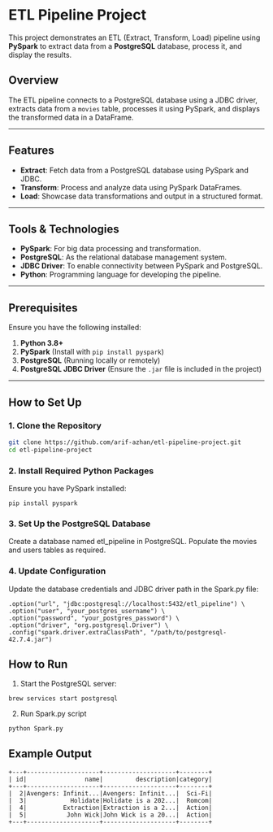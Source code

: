 # ETL Pipeline Project

This project demonstrates an ETL (Extract, Transform, Load) pipeline using **PySpark** to extract data from a **PostgreSQL** database, process it, and display the results.

## Overview
The ETL pipeline connects to a PostgreSQL database using a JDBC driver, extracts data from a `movies` table, processes it using PySpark, and displays the transformed data in a DataFrame.

---

## Features
- **Extract**: Fetch data from a PostgreSQL database using PySpark and JDBC.
- **Transform**: Process and analyze data using PySpark DataFrames.
- **Load**: Showcase data transformations and output in a structured format.

---

## Tools & Technologies
- **PySpark**: For big data processing and transformation.
- **PostgreSQL**: As the relational database management system.
- **JDBC Driver**: To enable connectivity between PySpark and PostgreSQL.
- **Python**: Programming language for developing the pipeline.

---

## Prerequisites
Ensure you have the following installed:
1. **Python 3.8+**
2. **PySpark** (Install with `pip install pyspark`)
3. **PostgreSQL** (Running locally or remotely)
4. **PostgreSQL JDBC Driver** (Ensure the `.jar` file is included in the project)

---

## How to Set Up
### 1. Clone the Repository
```bash
git clone https://github.com/arif-azhan/etl-pipeline-project.git
cd etl-pipeline-project
```

### 2. Install Required Python Packages
Ensure you have PySpark installed:
```
pip install pyspark
```
 ### 3. Set Up the PostgreSQL Database
Create a database named etl_pipeline in PostgreSQL.
Populate the movies and users tables as required.

### 4. Update Configuration
Update the database credentials and JDBC driver path in the Spark.py file:
```
.option("url", "jdbc:postgresql://localhost:5432/etl_pipeline") \
.option("user", "your_postgres_username") \
.option("password", "your_postgres_password") \
.option("driver", "org.postgresql.Driver") \
.config("spark.driver.extraClassPath", "/path/to/postgresql-42.7.4.jar")
```

## How to Run
1. Start the PostgreSQL server:
```
brew services start postgresql
```
2. Run Spark.py script
```
python Spark.py
```

## Example Output
```
+---+--------------------+--------------------+--------+
| id|                name|         description|category|
+---+--------------------+--------------------+--------+
|  2|Avengers: Infinit...|Avengers: Infinit...|  Sci-Fi|
|  3|            Holidate|Holidate is a 202...|  Romcom|
|  4|          Extraction|Extraction is a 2...|  Action|
|  5|           John Wick|John Wick is a 20...|  Action|
+---+--------------------+--------------------+--------+
```


